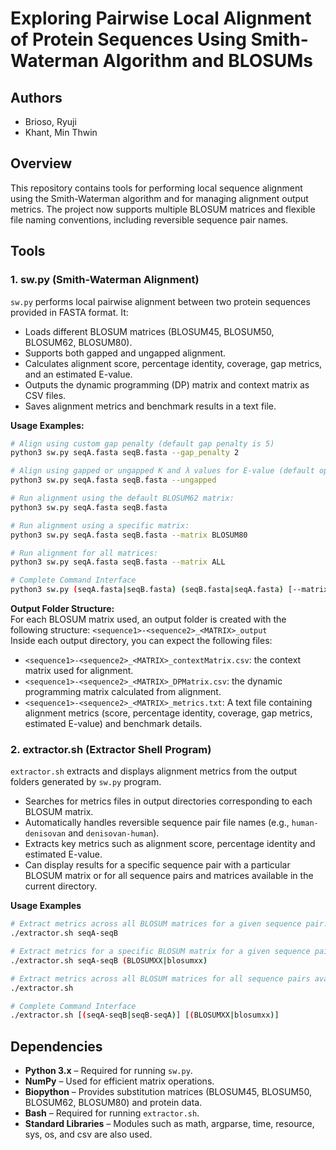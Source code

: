 # Exploring Pairwise Local Alignment of Protein Sequences Using Smith-Waterman Algorithm and BLOSUMs
## Authors
- Brioso, Ryuji
- Khant, Min Thwin

## Overview
This repository contains tools for performing local sequence alignment using the Smith-Waterman algorithm and for managing alignment output metrics. The project now supports multiple BLOSUM matrices and flexible file naming conventions, including reversible sequence pair names.

## Tools

### 1. sw.py (Smith-Waterman Alignment)
`sw.py` performs local pairwise alignment between two protein sequences provided in FASTA format. It:
- Loads different BLOSUM matrices (BLOSUM45, BLOSUM50, BLOSUM62, BLOSUM80).
- Supports both gapped and ungapped alignment.
- Calculates alignment score, percentage identity, coverage, gap metrics, and an estimated E-value.
- Outputs the dynamic programming (DP) matrix and context matrix as CSV files.
- Saves alignment metrics and benchmark results in a text file.

**Usage Examples:**
```bash
# Align using custom gap penalty (default gap penalty is 5)
python3 sw.py seqA.fasta seqB.fasta --gap_penalty 2

# Align using gapped or ungapped K and λ values for E-value (default option is gapped values)
python3 sw.py seqA.fasta seqB.fasta --ungapped

# Run alignment using the default BLOSUM62 matrix:
python3 sw.py seqA.fasta seqB.fasta

# Run alignment using a specific matrix:
python3 sw.py seqA.fasta seqB.fasta --matrix BLOSUM80

# Run alignment for all matrices:
python3 sw.py seqA.fasta seqB.fasta --matrix ALL

# Complete Command Interface
python3 sw.py (seqA.fasta|seqB.fasta) (seqB.fasta|seqA.fasta) [--matrix (BLOSUM45|BLOSUM50|BLOSUM62|BLOSUM80|ALL)] [--gap_penalty int] [--ungapped]
```
**Output Folder Structure:**  
For each BLOSUM matrix used, an output folder is created with the following structure:
`<sequence1>-<sequence2>_<MATRIX>_output`  
Inside each output directory, you can expect the following files:
- `<sequence1>-<sequence2>_<MATRIX>_contextMatrix.csv`: the context matrix used for alignment.
- `<sequence1>-<sequence2>_<MATRIX>_DPMatrix.csv`: the dynamic programming matrix calculated from alignment.
- `<sequence1>-<sequence2>_<MATRIX>_metrics.txt`: A text file containing alignment metrics (score, percentage identity, coverage, gap metrics, estimated E-value) and benchmark details.


### 2. extractor.sh (Extractor Shell Program)
`extractor.sh` extracts and displays alignment metrics from the output folders generated by `sw.py` program.
- Searches for metrics files in output directories corresponding to each BLOSUM matrix.
- Automatically handles reversible sequence pair file names (e.g., `human-denisovan` and `denisovan-human`).
- Extracts key metrics such as alignment score, percentage identity and estimated E-value.
- Can display results for a specific sequence pair with a particular BLOSUM matrix or for all sequence pairs and matrices available in the current directory.

**Usage Examples**
```bash
# Extract metrics across all BLOSUM matrices for a given sequence pair:
./extractor.sh seqA-seqB

# Extract metrics for a specific BLOSUM matrix for a given sequence pair :
./extractor.sh seqA-seqB (BLOSUMXX|blosumxx)

# Extract metrics across all BLOSUM matrices for all sequence pairs available in the current directory:
./extractor.sh

# Complete Command Interface
./extractor.sh [(seqA-seqB|seqB-seqA)] [(BLOSUMXX|blosumxx)]
```

## Dependencies
- **Python 3.x** – Required for running `sw.py`.
- **NumPy** – Used for efficient matrix operations.
- **Biopython** – Provides substitution matrices (BLOSUM45, BLOSUM50, BLOSUM62, BLOSUM80) and protein data.
- **Bash** – Required for running `extractor.sh`.
- **Standard Libraries** – Modules such as math, argparse, time, resource, sys, os, and csv are also used.
